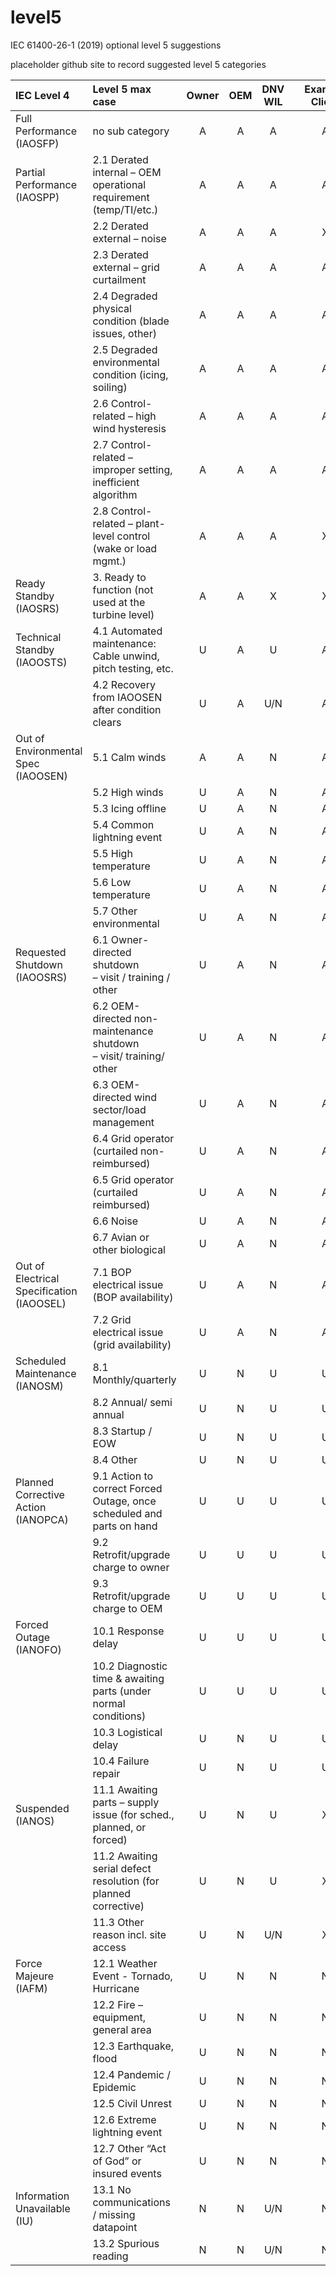 # level5
IEC 61400-26-1 (2019) optional level 5 suggestions


placeholder github site to record suggested level 5 categories

| IEC Level 4      | Level 5 max case   | Owner  | OEM    | DNV WIL |         | Example Client |
| :-------------- | :---------------- | :----: | :----: | :-----: | :-----: | :------------: |
| Full Performance <br>(IAOSFP)| no sub category    | A      |A       |A        |         | A              |
| Partial Performance <br>(IAOSPP)| 2.1 Derated internal – OEM operational requirement (temp/TI/etc.)    | A      |A       |A        |         | A              |
|    | 2.2 Derated external – noise   | A      |A       |A        |         |X             |
|    | 2.3 Derated external – grid curtailment   | A      |A       |A        |         | A              |
|    | 2.4 Degraded physical condition (blade issues, other)  | A      |A       |A        |         | A              |
|    | 2.5 Degraded environmental condition (icing, soiling)   | A      |A       |A        |         | A              |
|    | 2.6 Control-related – high wind hysteresis   | A      |A       |A        |         | A              |
|    | 2.7 Control-related – improper setting, inefficient algorithm | A      |A       |A        |         | A              |
|    | 2.8 Control-related – plant-level control (wake or load mgmt.)   | A      |A       |A        |         | X             |
| Ready Standby <br>(IAOSRS)   | 3. Ready to function (not used at the turbine level)  | A      |A       |X        |         | X              |
| Technical Standby <br>(IAOOSTS)   | 4.1 Automated maintenance: Cable unwind, pitch testing, etc.  | U      |A       |U       |         | A              |
|    | 4.2 Recovery from IAOOSEN after condition clears | U      |A       |U/N        |         | A              |
|  Out of Environmental Spec (IAOOSEN)  | 5.1 Calm winds  | A      |A       |  N       |       | A   |
|    | 5.2 High winds   | U      |A       | N      |         | A              |
|    | 5.3 Icing offline  | U      |A       | N      |         | A              |
|    | 5.4 Common lightning event  | U      |A       | N      |         | A              |
|    | 5.5 High temperature   | U      |A       | N      |         | A              |
|    | 5.6 Low temperature   | U      |A       | N      |         | A              |
|    | 5.7 Other environmental   | U      |A       | N      |         | A              |
| Requested Shutdown <br> (IAOOSRS) | 6.1 Owner-directed shutdown <br>– visit / training / other   | U      |A       | N      |         | A              |
|  | 6.2 OEM-directed non-maintenance shutdown <br>– visit/ training/ other  | U      |A       | N      |         | A              |
|  | 6.3 OEM-directed wind sector/load management | U      |A       | N      |         | A              |
|  | 6.4 Grid operator (curtailed non- reimbursed)  | U      |A       | N      |         | A              |
|  | 6.5 Grid operator (curtailed reimbursed) | U      |A       | N      |         | A              |
|  | 6.6 Noise  | U      |A       | N      |         | A              |
|  | 6.7 Avian or other biological  | U      |A       | N      |         | A              |
| Out of Electrical Specification (IAOOSEL)   | 7.1 BOP electrical issue (BOP availability) | U      |A       | N      |         | A              |
|   | 7.2 Grid electrical issue (grid availability) | U      |A       | N      |         | A              |
| Scheduled Maintenance (IANOSM)  | 8.1 Monthly/quarterly| U      |N       | U     |         | U             |
|   | 8.2 Annual/ semi annual | U      |N       | U      |         | U              |
|   | 8.3 Startup / EOW | U      |N      | U      |         | U              |
|   | 8.4 Other | U      |N       | U      |         | U              |
| Planned Corrective Action (IANOPCA)  | 9.1 Action to correct Forced Outage, once scheduled and parts on hand | U      |U      | U      |         | U              |
|   | 9.2 Retrofit/upgrade charge to owner | U      |U       | U     |         | U             |
|   | 9.3 Retrofit/upgrade charge to OEM | U      |U       | U     |         | U              |
| Forced Outage (IANOFO)  | 10.1 Response delay | U      |U      |U      |         | U             |
|   | 10.2 Diagnostic time & awaiting parts (under normal conditions) | U      |U       | U     |         | U             |
|   | 10.3 Logistical delay | U      | N      | U      |         | U              |
|   | 10.4 Failure repair | U      | N      | U      |         | U             |
| Suspended (IANOS)  | 11.1 Awaiting parts – supply issue (for sched., planned, or forced) | U      |N       | U     |         | X             |
|   | 11.2 Awaiting serial defect resolution (for planned corrective) | U      |N      | U     |         | X             |
|   | 11.3 Other reason incl. site access | U      |N       | U/N      |         |X              |
|  Force Majeure (IAFM) | 12.1 Weather Event - Tornado, Hurricane | U      |N      | N      |         | N             |
|  | 12.2 Fire – equipment, general area| U      |N      | N      |         | N              |
|  | 12.3 Earthquake, flood | U      |N      | N      |         | N              |
|  | 12.4 Pandemic / Epidemic| U      |N       | N      |         | N             |
|  | 12.5 Civil Unrest| U      |N       | N      |         | N             |
|  | 12.6 Extreme lightning event | U      |N       | N      |         | N              |
|  | 12.7 Other “Act of God” or insured events | U      |N      | N      |         | N              |
| Information Unavailable (IU) | 13.1 No communications / missing datapoint | N     |N       | U/N      |         | N              |
| | 13.2 Spurious reading | N      |N       | U/N      |         | N              |

